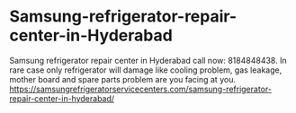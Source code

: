 # Samsung-refrigerator-repair-center-in-Hyderabad
Samsung refrigerator repair center in Hyderabad call now: 8184848438. In rare case only refrigerator will damage like cooling problem,  gas leakage, mother board and spare parts problem are you facing at you. https://samsungrefrigeratorservicecenters.com/samsung-refrigerator-repair-center-in-hyderabad/

